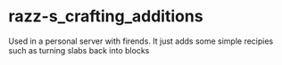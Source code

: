 # razz-s_crafting_additions
Used in a personal server with firends. It just adds some simple recipies such as turning slabs back into blocks
